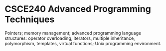 # CSCE240 Advanced Programming Techniques
 Pointers; memory management; advanced programming language structures: operator overloading, iterators, multiple inheritance, polymorphism, templates, virtual functions; Unix programming environment.
